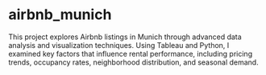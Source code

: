 # airbnb_munich
This project explores Airbnb listings in Munich through advanced data analysis and visualization techniques. Using Tableau and Python, I examined key factors that influence rental performance, including pricing trends, occupancy rates, neighborhood distribution, and seasonal demand.
